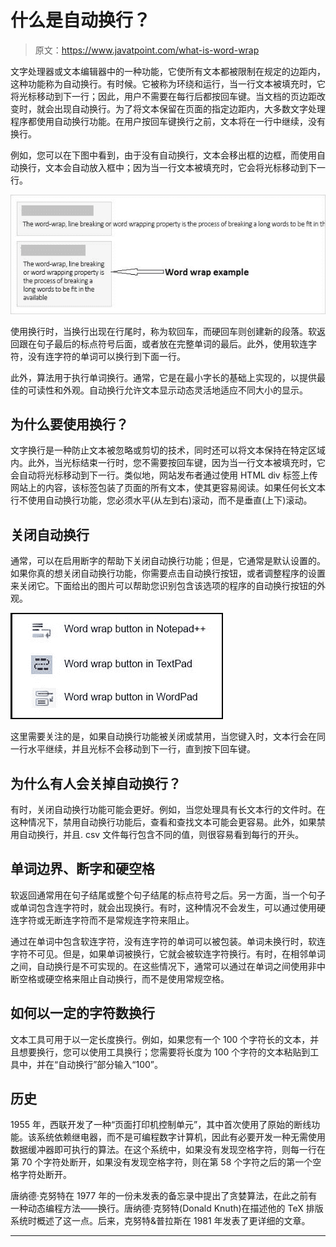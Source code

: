 # 什么是自动换行？

> 原文：<https://www.javatpoint.com/what-is-word-wrap>

文字处理器或文本编辑器中的一种功能，它使所有文本都被限制在规定的边距内，这种功能称为自动换行。有时候。它被称为环绕和运行，当一行文本被填充时，它将光标移动到下一行；因此，用户不需要在每行后都按回车键。当文档的页边距改变时，就会出现自动换行。为了将文本保留在页面的指定边距内，大多数文字处理程序都使用自动换行功能。在用户按回车键换行之前，文本将在一行中继续，没有换行。

例如，您可以在下图中看到，由于没有自动换行，文本会移出框的边框，而使用自动换行，文本会自动放入框中；因为当一行文本被填充时，它会将光标移动到下一行。

![What is Word Wrap](img/1db1fc7b8446b9e1bc95168e4e5c5476.png)

使用换行时，当换行出现在行尾时，称为软回车，而硬回车则创建新的段落。软返回跟在句子最后的标点符号后面，或者放在完整单词的最后。此外，使用软连字符，没有连字符的单词可以换行到下面一行。

此外，算法用于执行单词换行。通常，它是在最小字长的基础上实现的，以提供最佳的可读性和外观。自动换行允许文本显示动态灵活地适应不同大小的显示。

## 为什么要使用换行？

文字换行是一种防止文本被忽略或剪切的技术，同时还可以将文本保持在特定区域内。此外，当光标结束一行时，您不需要按回车键，因为当一行文本被填充时，它会自动将光标移动到下一行。类似地，网站发布者通过使用 HTML div 标签上传网站上的内容，该标签包装了页面的所有文本，使其更容易阅读。如果任何长文本行不使用自动换行功能，您必须水平(从左到右)滚动，而不是垂直(上下)滚动。

## 关闭自动换行

通常，可以在启用断字的帮助下关闭自动换行功能；但是，它通常是默认设置的。如果你真的想关闭自动换行功能，你需要点击自动换行按钮，或者调整程序的设置来关闭它。下面给出的图片可以帮助您识别包含该选项的程序的自动换行按钮的外观。

![What is Word Wrap](img/18d4fdf238503402ee1e2a5b06d7252d.png)

这里需要关注的是，如果自动换行功能被关闭或禁用，当您键入时，文本行会在同一行水平继续，并且光标不会移动到下一行，直到按下回车键。

## 为什么有人会关掉自动换行？

有时，关闭自动换行功能可能会更好。例如，当您处理具有长文本行的文件时。在这种情况下，禁用自动换行功能后，查看和查找文本可能会更容易。此外，如果禁用自动换行，并且. csv 文件每行包含不同的值，则很容易看到每行的开头。

## 单词边界、断字和硬空格

软返回通常用在句子结尾或整个句子结尾的标点符号之后。另一方面，当一个句子或单词包含连字符时，就会出现换行。有时，这种情况不会发生，可以通过使用硬连字符或无断连字符而不是常规连字符来阻止。

通过在单词中包含软连字符，没有连字符的单词可以被包装。单词未换行时，软连字符不可见。但是，如果单词被换行，它就会被软连字符换行。有时，在相邻单词之间，自动换行是不可实现的。在这些情况下，通常可以通过在单词之间使用非中断空格或硬空格来阻止自动换行，而不是使用常规空格。

## 如何以一定的字符数换行

文本工具可用于以一定长度换行。例如，如果您有一个 100 个字符长的文本，并且想要换行，您可以使用工具换行；您需要将长度为 100 个字符的文本粘贴到工具中，并在“自动换行”部分输入“100”。

## 历史

1955 年，西联开发了一种“页面打印机控制单元”，其中首次使用了原始的断线功能。该系统依赖继电器，而不是可编程数字计算机，因此有必要开发一种无需使用数据缓冲器即可执行的算法。在这个系统中，如果没有发现空格字符，则每一行在第 70 个字符处断开，如果没有发现空格字符，则在第 58 个字符之后的第一个空格字符处断开。

唐纳德·克努特在 1977 年的一份未发表的备忘录中提出了贪婪算法，在此之前有一种动态编程方法——换行。唐纳德·克努特(Donald Knuth)在描述他的 TeX 排版系统时概述了这一点。后来，克努特&普拉斯在 1981 年发表了更详细的文章。

* * *